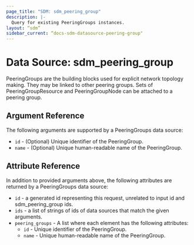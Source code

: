 ```yaml
---
page_title: "SDM: sdm_peering_group"
description: |-
  Query for existing PeeringGroups instances.
layout: “sdm”
sidebar_current: “docs-sdm-datasource-peering-group"
---
```

# Data Source: sdm_peering_group

PeeringGroups are the building blocks used for explicit network topology making.
 They may be linked to other peering groups. Sets of PeeringGroupResource and PeeringGroupNode can be attached to a peering group.
## Argument Reference
The following arguments are supported by a PeeringGroups data source:
* `id` - (Optional) Unique identifier of the PeeringGroup.
* `name` - (Optional) Unique human-readable name of the PeeringGroup.
## Attribute Reference
In addition to provided arguments above, the following attributes are returned by a PeeringGroups data source:
* `id` - a generated id representing this request, unrelated to input id and sdm_peering_group ids.
* `ids` - a list of strings of ids of data sources that match the given arguments.
* `peering_groups` - A list where each element has the following attributes:
	* `id` - Unique identifier of the PeeringGroup.
	* `name` - Unique human-readable name of the PeeringGroup.
